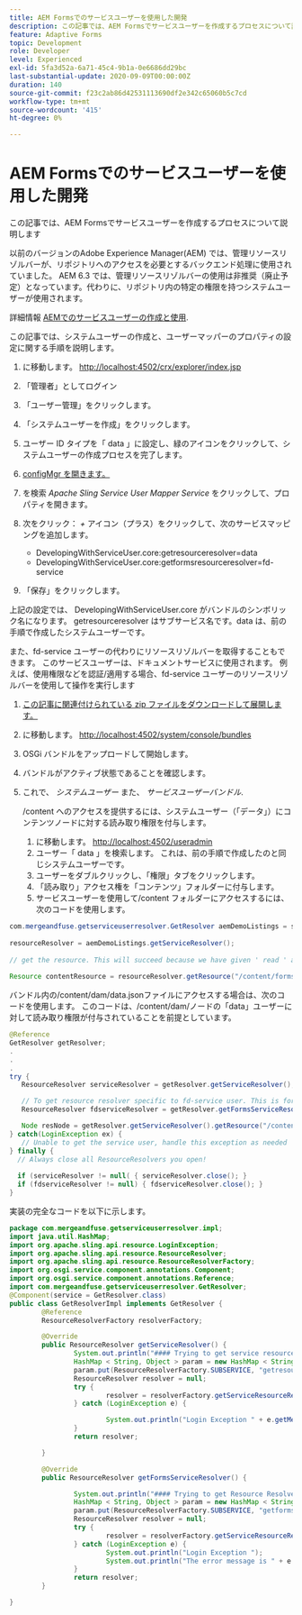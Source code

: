 ```yaml
---
title: AEM Formsでのサービスユーザーを使用した開発
description: この記事では、AEM Formsでサービスユーザーを作成するプロセスについて説明します
feature: Adaptive Forms
topic: Development
role: Developer
level: Experienced
exl-id: 5fa3d52a-6a71-45c4-9b1a-0e6686dd29bc
last-substantial-update: 2020-09-09T00:00:00Z
duration: 140
source-git-commit: f23c2ab86d42531113690df2e342c65060b5c7cd
workflow-type: tm+mt
source-wordcount: '415'
ht-degree: 0%

---
```


# AEM Formsでのサービスユーザーを使用した開発

この記事では、AEM Formsでサービスユーザーを作成するプロセスについて説明します

以前のバージョンのAdobe Experience Manager(AEM) では、管理リソースリゾルバーが、リポジトリへのアクセスを必要とするバックエンド処理に使用されていました。 AEM 6.3 では、管理リソースリゾルバーの使用は非推奨（廃止予定）となっています。代わりに、リポジトリ内の特定の権限を持つシステムユーザーが使用されます。

詳細情報 [AEMでのサービスユーザーの作成と使用](https://experienceleague.adobe.com/docs/experience-manager-learn/cloud-service/developing/advanced/service-users.html).

この記事では、システムユーザーの作成と、ユーザーマッパーのプロパティの設定に関する手順を説明します。

1. に移動します。 [http://localhost:4502/crx/explorer/index.jsp](http://localhost:4502/crx/explorer/index.jsp)
1. 「管理者」としてログイン
1. 「ユーザー管理」をクリックします。
1. 「システムユーザーを作成」をクリックします。
1. ユーザー ID タイプを「 data 」に設定し、緑のアイコンをクリックして、システムユーザーの作成プロセスを完了します。
1. [configMgr を開きます。](http://localhost:4502/system/console/configMgr)
1. を検索 _Apache Sling Service User Mapper Service_ をクリックして、プロパティを開きます。
1. 次をクリック： *+* アイコン（プラス）をクリックして、次のサービスマッピングを追加します。

   * DevelopingWithServiceUser.core:getresourceresolver=data
   * DevelopingWithServiceUser.core:getformsresourceresolver=fd-service

1. 「保存」をクリックします。

上記の設定では、 DevelopingWithServiceUser.core がバンドルのシンボリック名になります。 getresourceresolver はサブサービス名です。data は、前の手順で作成したシステムユーザーです。

また、fd-service ユーザーの代わりにリソースリゾルバーを取得することもできます。 このサービスユーザーは、ドキュメントサービスに使用されます。 例えば、使用権限などを認証/適用する場合、fd-service ユーザーのリソースリゾルバーを使用して操作を実行します

1. [この記事に関連付けられている zip ファイルをダウンロードして展開します。](assets/developingwithserviceuser.zip)
1. に移動します。 [http://localhost:4502/system/console/bundles](http://localhost:4502/system/console/bundles)
1. OSGi バンドルをアップロードして開始します。
1. バンドルがアクティブ状態であることを確認します。
1. これで、 *システムユーザー* また、 *サービスユーザーバンドル*.

   /content へのアクセスを提供するには、システムユーザー（「データ」）にコンテンツノードに対する読み取り権限を付与します。

   1. に移動します。 [http://localhost:4502/useradmin](http://localhost:4502/useradmin)
   1. ユーザー「 data 」を検索します。 これは、前の手順で作成したのと同じシステムユーザーです。
   1. ユーザーをダブルクリックし、「権限」タブをクリックします。
   1. 「読み取り」アクセス権を「コンテンツ」フォルダーに付与します。
   1. サービスユーザーを使用して/content フォルダーにアクセスするには、次のコードを使用します。



```java
com.mergeandfuse.getserviceuserresolver.GetResolver aemDemoListings = sling.getService(com.mergeandfuse.getserviceuserresolver.GetResolver.class);
   
resourceResolver = aemDemoListings.getServiceResolver();
   
// get the resource. This will succeed because we have given ' read ' access to the content node
   
Resource contentResource = resourceResolver.getResource("/content/forms/af/sandbox/abc.pdf");
```

バンドル内の/content/dam/data.jsonファイルにアクセスする場合は、次のコードを使用します。 このコードは、/content/dam/ノードの「data」ユーザーに対して読み取り権限が付与されていることを前提としています。

```java
@Reference
GetResolver getResolver;
.
.
.
try {
   ResourceResolver serviceResolver = getResolver.getServiceResolver();

   // To get resource resolver specific to fd-service user. This is for Document Services
   ResourceResolver fdserviceResolver = getResolver.getFormsServiceResolver();

   Node resNode = getResolver.getServiceResolver().getResource("/content/dam/data.json").adaptTo(Node.class);
} catch(LoginException ex) {
   // Unable to get the service user, handle this exception as needed
} finally {
  // Always close all ResourceResolvers you open!
  
  if (serviceResolver != null( { serviceResolver.close(); }
  if (fdserviceResolver != null) { fdserviceResolver.close(); }
}
```

実装の完全なコードを以下に示します。

```java
package com.mergeandfuse.getserviceuserresolver.impl;
import java.util.HashMap;
import org.apache.sling.api.resource.LoginException;
import org.apache.sling.api.resource.ResourceResolver;
import org.apache.sling.api.resource.ResourceResolverFactory;
import org.osgi.service.component.annotations.Component;
import org.osgi.service.component.annotations.Reference;
import com.mergeandfuse.getserviceuserresolver.GetResolver;
@Component(service = GetResolver.class)
public class GetResolverImpl implements GetResolver {
        @Reference
        ResourceResolverFactory resolverFactory;

        @Override
        public ResourceResolver getServiceResolver() {
                System.out.println("#### Trying to get service resource resolver ....  in my bundle");
                HashMap < String, Object > param = new HashMap < String, Object > ();
                param.put(ResourceResolverFactory.SUBSERVICE, "getresourceresolver");
                ResourceResolver resolver = null;
                try {
                        resolver = resolverFactory.getServiceResourceResolver(param);
                } catch (LoginException e) {

                        System.out.println("Login Exception " + e.getMessage());
                }
                return resolver;

        }

        @Override
        public ResourceResolver getFormsServiceResolver() {

                System.out.println("#### Trying to get Resource Resolver for forms ....  in my bundle");
                HashMap < String, Object > param = new HashMap < String, Object > ();
                param.put(ResourceResolverFactory.SUBSERVICE, "getformsresourceresolver");
                ResourceResolver resolver = null;
                try {
                        resolver = resolverFactory.getServiceResourceResolver(param);
                } catch (LoginException e) {
                        System.out.println("Login Exception ");
                        System.out.println("The error message is " + e.getMessage());
                }
                return resolver;
        }

}
```
